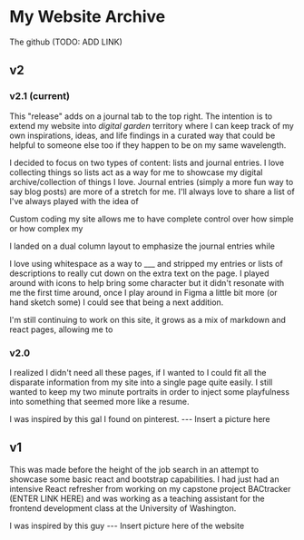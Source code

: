 # My Website Archive

The github (TODO: ADD LINK)

## v2 

### v2.1 (current)
This "release" adds on a journal tab to the top right. The intention is to extend my website into *digital garden* territory where I can keep track of my own inspirations, ideas, and life findings in a curated way that could be helpful to someone else too if they happen to be on my same wavelength. 

I decided to focus on two types of content: lists and journal entries. I love collecting things so lists act as a way for me to showcase my digital archive/collection of things I love. Journal entries (simply a more fun way to say blog posts) are more of a stretch for me. I'll always love to share a list of I've always played with the idea of 

Custom coding my site allows me to have complete control over how simple or how complex my

I landed on a dual column layout  to emphasize the journal entries while 

I love using whitespace as a way to ___ and stripped my entries or lists of descriptions to really cut down on the extra text on the page. I played around with icons to help bring some character but it didn't resonate with me the first time around, once I play around in Figma a little bit more (or hand sketch some) I could see that being a next addition.

I'm still continuing to work on this site, it grows as a mix of markdown and react pages, allowing me to

### v2.0
I realized I didn't need all these pages, if I wanted to I could fit all the disparate information from my site into a single page quite easily. I still wanted to keep my two minute portraits in order to inject some playfulness into something that seemed more like a resume.

I was inspired by this gal I found on pinterest.
--- Insert a picture here



## v1
This was made before the height of the job search in an attempt to showcase some basic react and bootstrap capabilities. I had just had an intensive React refresher from working on my capstone project BACtracker (ENTER LINK HERE) and was working as a teaching assistant for the frontend development class at the University of Washington.

I was inspired by this guy
--- Insert picture here of the website